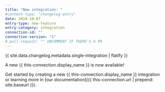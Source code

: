```yaml
---
title: "New integration: "
#content-type: "changelog-entry"
date: 2018-10-07
entry-type: new-feature
entry-category: integration
connection-id: ""
connection-version: "1"
# pull-request: "" UNCOMMENT IF THERE'S A PR
---
```

{{ site.data.changelog.metadata.single-integration | flatify }}

A new {{ this-connection.display_name }} is now available!

Get started by creating a new {{ this-connection.display_name }} integration or learning more in [our documentation]({{ this-connection.url | prepend: site.baseurl }}).